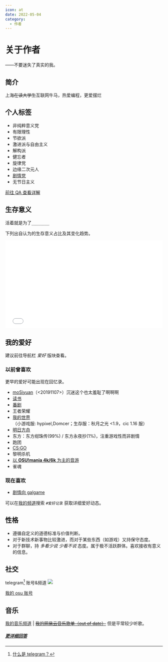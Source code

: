 ```yaml
---
icon: at
date: 2022-05-04
category:
  - 作者
---
```


# 关于作者

<div class="subtitle">——不要迷失了真实的我。</div>

## 简介

上海~~在读大学生~~互联网牛马，热爱编程，更爱摆烂

## 个人标签

- 非纯粹意义党
- 有限理性
- 节欲派
- 激进派与自由主义
- 解构派
- 健忘者
- 旋律党
- 边缘二次元人
- [剧情党](../hobbies/galgame.md#分类)
- 无节日主义

[前往 QA 查看详解](../hide/personal_details.md#标签-qa)

## 生存意义

<span class="heimu" title="你知道的太多了">活着就是为了`________`</span>

下列出自认为的生存意义占比及其变化趋势。

<!-- |  条目   |占比(%,初期数据)|
|  :----:  | :----: |
| 感受艺术  | 77 |
| 探索未知  | 10 |
| 体验生活  | 10 |
| 挑战自身  | 3 | -->

<iframe frameborder="no" src="/charts/sense_persentage_of_my_life.html" width="100%" height="280" loading="lazy"></iframe>

## 我的爱好

建议前往导航栏 _爱好_ 版块查看。

### 以前曾喜欢

更早的爱好可能出现在回忆录。

- [moSiyuan](https://lmoliver.github.io/mosiyuan/)（<20191107>）<span class="heimu" title="你知道的太多了">沉迷这个也太羞耻了啊啊啊</span>
- [读书](../hobbies/books.md)
- [番剧](../hobbies/anime.md)
- 王者荣耀
- [我的世界](../hobbies/other_games/Minecraft.md)（小游戏服: hypixel,Domcer；生存服：秋月之光 <1.9，cic 1.16 服）
- [明日方舟](../hobbies/other_games/arknights.md)
- 东方：东方绀珠传(99%) / 东方永夜抄(1%)，注重游戏性而非剧情
- 跑团
- [CS:GO](../hobbies/other_games/csgo.md)
- 黎明杀机
- [以 **OSU!mania 4k/6k** 为主的音游](../hobbies/rhythm_games.md)
- 雀魂

### 现在喜欢

- [剧情向 galgame](../hobbies/galgame.md)

<!-- ~~*终于熬到了上完课，双手激动地放上键盘，OSU!挥洒你的汗水。傍晚，为时5小时的夜生活开始，开始CSGO穿越枪林弹雨。经历大战后，在galgame老婆们的怀里沉沉睡去，这大概也算是一种幸福吧。*~~ -->

可以在[我的频道](#社交)搜索 `#爱好记录` 获取详细爱好动态。

## 性格

- 遵循自定义的道德标准与价值判断。
- 对于新技术新事物比较激进，而对于某些东西（如游戏）又持保守态度。
- 对于群聊，持 _多看少说 <span class="heimu" title="你知道的太多了">少看不说</span>_ 态度。属于极不活跃群体。喜欢接收有意义的信息。

## 社交

telegram[^2] 账号&频道 <a href="https://t.me/ab5_x" target="_blank"><img src="https://img.shields.io/badge/Telegram-@ab5__x-blue?style=flat-square&logo=telegram" /></a>

[^2]: [什么是 telegram？](../articles/telegram.md)

[我的 osu 账号](https://osu.ppy.sh/users/25751103)

## 音乐

[我的音乐频道](https://t.me/absolutexsmusic) | ~~[我的网易云音乐歌单（out of date）](https://music.163.com/playlist?id=3098200457&userid=2061039950)~~ <span class="heimu" title="你知道的太多了">但是平常较少听歌。</span>

##### [更详细回答](../hide/personal_details.md)

